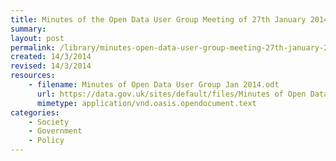 ```yaml
---
title: Minutes of the Open Data User Group Meeting of 27th January 2014
summary: 
layout: post
permalink: /library/minutes-open-data-user-group-meeting-27th-january-2014
created: 14/3/2014
revised: 14/3/2014
resources:
    - filename: Minutes of Open Data User Group Jan 2014.odt
      url: https://data.gov.uk/sites/default/files/Minutes of Open Data User Group Jan 2014.odt
      mimetype: application/vnd.oasis.opendocument.text
categories:
    - Society
    - Government
    - Policy
---
```


